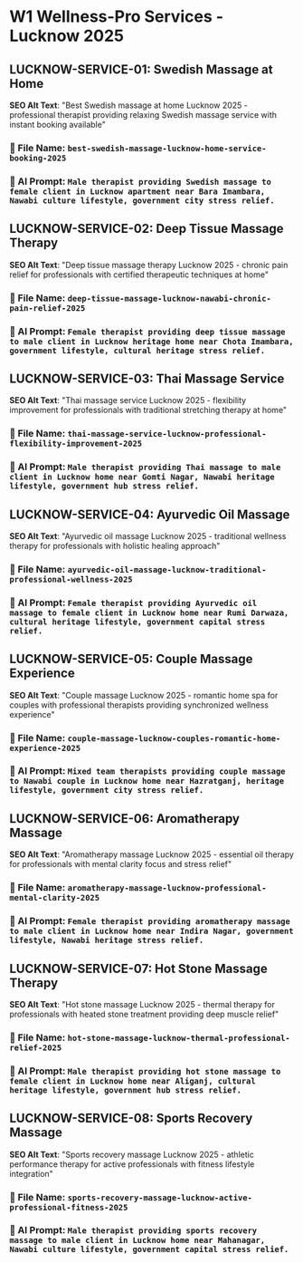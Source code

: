 # W1 Wellness-Pro Services - Lucknow 2025

## LUCKNOW-SERVICE-01: Swedish Massage at Home
**SEO Alt Text**: "Best Swedish massage at home Lucknow 2025 - professional therapist providing relaxing Swedish massage service with instant booking available"
### 📁 File Name: `best-swedish-massage-lucknow-home-service-booking-2025`
### 🎨 AI Prompt: `Male therapist providing Swedish massage to female client in Lucknow apartment near Bara Imambara, Nawabi culture lifestyle, government city stress relief.`

## LUCKNOW-SERVICE-02: Deep Tissue Massage Therapy
**SEO Alt Text**: "Deep tissue massage therapy Lucknow 2025 - chronic pain relief for professionals with certified therapeutic techniques at home"
### 📁 File Name: `deep-tissue-massage-lucknow-nawabi-chronic-pain-relief-2025`
### 🎨 AI Prompt: `Female therapist providing deep tissue massage to male client in Lucknow heritage home near Chota Imambara, government lifestyle, cultural heritage stress relief.`

## LUCKNOW-SERVICE-03: Thai Massage Service
**SEO Alt Text**: "Thai massage service Lucknow 2025 - flexibility improvement for professionals with traditional stretching therapy at home"
### 📁 File Name: `thai-massage-service-lucknow-professional-flexibility-improvement-2025`
### 🎨 AI Prompt: `Male therapist providing Thai massage to male client in Lucknow home near Gomti Nagar, Nawabi heritage lifestyle, government hub stress relief.`

## LUCKNOW-SERVICE-04: Ayurvedic Oil Massage
**SEO Alt Text**: "Ayurvedic oil massage Lucknow 2025 - traditional wellness therapy for professionals with holistic healing approach"
### 📁 File Name: `ayurvedic-oil-massage-lucknow-traditional-professional-wellness-2025`
### 🎨 AI Prompt: `Female therapist providing Ayurvedic oil massage to female client in Lucknow home near Rumi Darwaza, cultural heritage lifestyle, government capital stress relief.`

## LUCKNOW-SERVICE-05: Couple Massage Experience
**SEO Alt Text**: "Couple massage Lucknow 2025 - romantic home spa for couples with professional therapists providing synchronized wellness experience"
### 📁 File Name: `couple-massage-lucknow-couples-romantic-home-experience-2025`
### 🎨 AI Prompt: `Mixed team therapists providing couple massage to Nawabi couple in Lucknow home near Hazratganj, heritage lifestyle, government city stress relief.`

## LUCKNOW-SERVICE-06: Aromatherapy Massage
**SEO Alt Text**: "Aromatherapy massage Lucknow 2025 - essential oil therapy for professionals with mental clarity focus and stress relief"
### 📁 File Name: `aromatherapy-massage-lucknow-professional-mental-clarity-2025`
### 🎨 AI Prompt: `Female therapist providing aromatherapy massage to male client in Lucknow home near Indira Nagar, government lifestyle, Nawabi heritage stress relief.`

## LUCKNOW-SERVICE-07: Hot Stone Massage Therapy
**SEO Alt Text**: "Hot stone massage Lucknow 2025 - thermal therapy for professionals with heated stone treatment providing deep muscle relief"
### 📁 File Name: `hot-stone-massage-lucknow-thermal-professional-relief-2025`
### 🎨 AI Prompt: `Male therapist providing hot stone massage to female client in Lucknow home near Aliganj, cultural heritage lifestyle, government hub stress relief.`

## LUCKNOW-SERVICE-08: Sports Recovery Massage
**SEO Alt Text**: "Sports recovery massage Lucknow 2025 - athletic performance therapy for active professionals with fitness lifestyle integration"
### 📁 File Name: `sports-recovery-massage-lucknow-active-professional-fitness-2025`
### 🎨 AI Prompt: `Male therapist providing sports recovery massage to male client in Lucknow home near Mahanagar, Nawabi culture lifestyle, government capital stress relief.`
